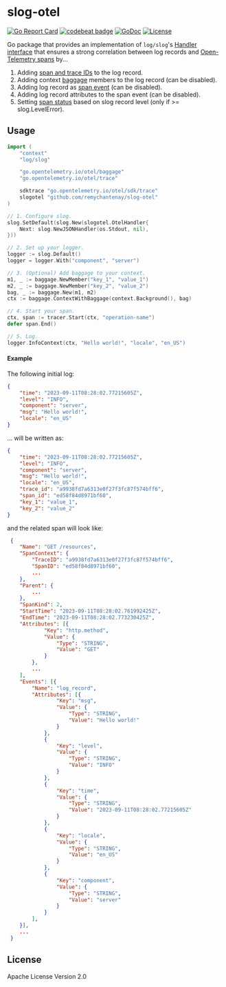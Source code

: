 # slog-otel
[![Go Report Card](https://goreportcard.com/badge/github.com/remychantenay/slog-otel)](https://goreportcard.com/report/github.com/remychantenay/slog-otel)
[![codebeat badge](https://codebeat.co/badges/33ebce8f-9681-4c9c-8c43-f9ab4f197d9e)](https://codebeat.co/projects/github-com-remychantenay-slog-otel-main)
[![GoDoc](https://godoc.org/github.com/remychantenay/slog-otel?status.svg)](https://godoc.org/github.com/remychantenay/slog-otel)
[![License](https://img.shields.io/badge/License-Apache%202.0-blue.svg)](https://opensource.org/licenses/Apache-2.0)

Go package that provides an implementation of `log/slog`'s [Handler interface](https://pkg.go.dev/log/slog#Handler) that ensures a strong correlation between log records and [Open-Telemetry spans](https://opentelemetry.io/docs/concepts/signals/traces/#spans) by...

1. Adding [span and trace IDs](https://opentelemetry.io/docs/concepts/signals/traces/#span-context) to the log record.
2. Adding context [baggage](https://opentelemetry.io/docs/concepts/signals/baggage/) members to the log record (can be disabled).
3. Adding log record as [span event](https://opentelemetry.io/docs/concepts/signals/traces/#span-events) (can be disabled).
4. Adding log record attributes to the span event (can be disabled).
5. Setting [span status](https://opentelemetry.io/docs/concepts/signals/traces/#span-status) based on slog record level (only if >= slog.LevelError).

## Usage
```go
import (
    "context"
    "log/slog"

    "go.opentelemetry.io/otel/baggage"
    "go.opentelemetry.io/otel/trace"

    sdktrace "go.opentelemetry.io/otel/sdk/trace"
    slogotel "github.com/remychantenay/slog-otel"
)

// 1. Configure slog.
slog.SetDefault(slog.New(slogotel.OtelHandler{
    Next: slog.NewJSONHandler(os.Stdout, nil),
}))

// 2. Set up your logger.
logger := slog.Default()
logger = logger.With("component", "server")

// 3. (Optional) Add baggage to your context.
m1, _ := baggage.NewMember("key_1", "value_1")
m2, _ := baggage.NewMember("key_2", "value_2")
bag, _ := baggage.New(m1, m2)
ctx := baggage.ContextWithBaggage(context.Background(), bag)

// 4. Start your span.
ctx, span := tracer.Start(ctx, "operation-name")
defer span.End()

// 5. Log.
logger.InfoContext(ctx, "Hello world!", "locale", "en_US")
```

#### Example
The following initial log:
```json
{
    "time": "2023-09-11T08:28:02.77215605Z",
    "level": "INFO",
    "component": "server",
    "msg": "Hello world!",
    "locale": "en_US"
}
```
... will be written as:
```json
{
    "time": "2023-09-11T08:28:02.77215605Z",
    "level": "INFO",
    "component": "server",
    "msg": "Hello world!",
    "locale": "en_US",
    "trace_id": "a9938fd7a6313e0f27f3fc87f574bff6",
    "span_id": "ed58f84d8971bf60",
    "key_1": "value_1",
    "key_2": "value_2"
}
```

and the related span will look like:
```json
 {
 	"Name": "GET /resources",
 	"SpanContext": {
 		"TraceID": "a9938fd7a6313e0f27f3fc87f574bff6",
 		"SpanID": "ed58f84d8971bf60",
 		...
 	},
 	"Parent": {
 		...
 	},
 	"SpanKind": 2,
 	"StartTime": "2023-09-11T08:28:02.761992425Z",
 	"EndTime": "2023-09-11T08:28:02.773230425Z",
 	"Attributes": [{
 			"Key": "http.method",
 			"Value": {
 				"Type": "STRING",
 				"Value": "GET"
 			}
 		},
		...
 	],
 	"Events": [{
 		"Name": "log_record",
 		"Attributes": [{
 				"Key": "msg",
 				"Value": {
 					"Type": "STRING",
 					"Value": "Hello world!"
 				}
 			},
 			{
 				"Key": "level",
 				"Value": {
 					"Type": "STRING",
 					"Value": "INFO"
 				}
 			},
 			{
 				"Key": "time",
 				"Value": {
 					"Type": "STRING",
 					"Value": "2023-09-11T08:28:02.77215605Z"
 				}
 			},
 			{
 				"Key": "locale",
 				"Value": {
 					"Type": "STRING",
 					"Value": "en_US"
 				}
 			},
 			{
 				"Key": "component",
 				"Value": {
 					"Type": "STRING",
 					"Value": "server"
 				}
 			}
 		],
 	}],
 	...
 }
```

## License
Apache License Version 2.0
